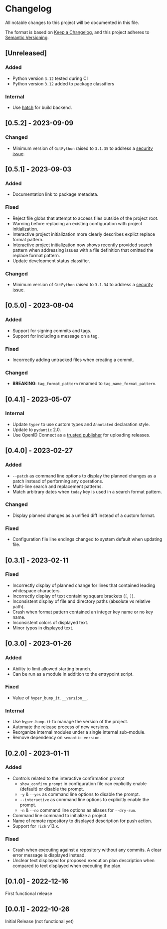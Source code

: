 # Changelog
All notable changes to this project will be documented in this file.

The format is based on [Keep a Changelog](https://keepachangelog.com/en/1.0.0/),
and this project adheres to [Semantic Versioning](https://semver.org/spec/v2.0.0.html).

## [Unreleased]

### Added

* Python version `3.12` tested during CI
* Python version `3.12` added to package classifiers

### Internal

- Use [hatch][hatch] for build backend.

## [0.5.2] - 2023-09-09

### Changed

* Minimum version of `GitPython` raised to `3.1.35` to address a [security issue][gitpython-security-2].


## [0.5.1] - 2023-09-03

### Added

* Documentation link to package metadata.

### Fixed

* Reject file globs that attempt to access files outside of the project root.
* Warning before replacing an existing configuration with project initialization.
* Interactive project initialization more clearly describes explict replace format pattern.
* Interactive project initialization now shows recently provided search pattern when addressing
    issues with a file definition that omitted the replace format pattern.
* Update development status classifier.

### Changed

* Minimum version of `GitPython` raised to `3.1.34` to address a [security issue][gitpython-security-1].

## [0.5.0] - 2023-08-04

### Added

* Support for signing commits and tags.
* Support for including a message on a tag.

### Fixed

* Incorrectly adding untracked files when creating a commit.

### Changed

* **BREAKING**: `tag_format_pattern` renamed to `tag_name_format_pattern`.

## [0.4.1] - 2023-05-07

### Internal

* Update `typer` to use custom types and `Annotated` declaration style.
* Update to `pydantic` 2.0.
* Use OpenID Connect as a [trusted publisher][trusted-publishers] for uploading releases.

## [0.4.0] - 2023-02-27

### Added

* `--patch` as command line options to display the planned changes as a patch instead of performing
    any operations.
* Multi-line search and replacement patterns.
* Match arbitrary dates when `today` key is used in a search format pattern.

### Changed

* Display planned changes as a unified diff instead of a custom format.

### Fixed

* Configuration file line endings changed to system default when updating file.

## [0.3.1] - 2023-02-11

### Fixed

* Incorrectly display of planned change for lines that contained leading whitespace characters.
* Incorrectly display of text containing square brackets (`[`, `]`).
* Inconsistent display of file and directory paths (absolute vs relative path).
* Crash when format pattern contained an integer key name or no key name.
* Inconsistent colors of displayed text.
* Minor typos in displayed text.

## [0.3.0] - 2023-01-26

### Added

* Ability to limit allowed starting branch.
* Can be run as a module in addition to the entrypoint script.

### Fixed

* Value of `hyper_bump_it.__version__`.

### Internal

* Use `hyper-bump-it` to manage the version of the project.
* Automate the release process of new versions.
* Reorganize internal modules under a single internal sub-module.
* Remove dependency on `semantic-version`.

## [0.2.0] - 2023-01-11

### Added

* Controls related to the interactive confirmation prompt
    * `show_confirm_prompt` in configuration file can explicitly enable (default) or disable the
        prompt.
    * `-y` & `--yes` as command line options to disable the prompt.
    * `--interactive` as command line options to explicitly enable the prompt.
    * `-n` & `--no` command line options as aliases for `--dry-run`.
* Command line command to initialize a project.
* Name of remote repository to displayed description for push action.
* Support for `rich` v13.x.

### Fixed

* Crash when executing against a repository without any commits. A clear error message is displayed
    instead.
* Unclear text displayed for proposed execution plan description when compared to text displayed
    when executing the plan.

## [0.1.0] - 2022-12-16

First functional release

## [0.0.1] - 2022-10-26

Initial Release (not functional yet)

[trusted-publishers]: https://docs.pypi.org/trusted-publishers/
[gitpython-security-1]: https://github.com/advisories/GHSA-wfm5-v35h-vwf4
[gitpython-security-2]: https://github.com/advisories/GHSA-cwvm-v4w8-q58c
[hatch]: https://hatch.pypa.io/latest/
